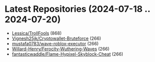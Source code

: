 # Latest Repositories (2024-07-18 .. 2024-07-20)

- [Lessica/TrollFools](https://github.com/Lessica/TrollFools) (868)
- [Vignesh25jk/Cryptowallet-Bruteforce](https://github.com/Vignesh25jk/Cryptowallet-Bruteforce) (266)
- [mustafa0783/wave-roblox-executor](https://github.com/mustafa0783/wave-roblox-executor) (266)
- [Willard-Henry/Ferocity-Wuthering-Waves](https://github.com/Willard-Henry/Ferocity-Wuthering-Waves) (266)
- [fantasticwaddle/Flame-Hypixel-Skyblock-Cheat](https://github.com/fantasticwaddle/Flame-Hypixel-Skyblock-Cheat) (266)
